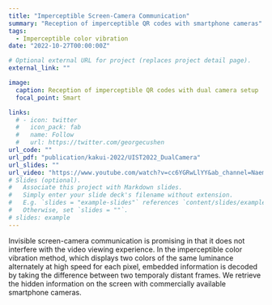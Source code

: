 ```yaml
---
title: "Imperceptible Screen-Camera Communication"
summary: "Reception of imperceptible QR codes with smartphone cameras"
tags:
  - Imperceptible color vibration
date: "2022-10-27T00:00:00Z"

# Optional external URL for project (replaces project detail page).
external_link: ""

image:
  caption: Reception of imperceptible QR codes with dual camera setup
  focal_point: Smart

links:
  # - icon: twitter
  #   icon_pack: fab
  #   name: Follow
  #   url: https://twitter.com/georgecushen
url_code: ""
url_pdf: "publication/kakui-2022/UIST2022_DualCamera"
url_slides: ""
url_video: "https://www.youtube.com/watch?v=cc6YGRwLlYY&ab_channel=NaemuraLab"
# Slides (optional).
#   Associate this project with Markdown slides.
#   Simply enter your slide deck's filename without extension.
#   E.g. `slides = "example-slides"` references `content/slides/example-slides.md`.
#   Otherwise, set `slides = ""`.
# slides: example
---
```


Invisible screen-camera communication is promising in that it does not interfere with the video viewing experience. In the imperceptible color vibration method, which displays two colors of the same luminance alternately at high speed for each pixel, embedded information is decoded by taking the difference between two temporaly distant frames. We retrieve the hidden information on the screen with commercially available smartphone cameras.
